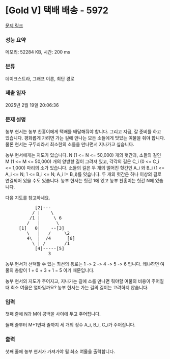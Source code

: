 # [Gold V] 택배 배송 - 5972 

[문제 링크](https://www.acmicpc.net/problem/5972) 

### 성능 요약

메모리: 52284 KB, 시간: 200 ms

### 분류

데이크스트라, 그래프 이론, 최단 경로

### 제출 일자

2025년 2월 19일 20:06:36

### 문제 설명

<p>농부 현서는 농부 찬홍이에게 택배를 배달해줘야 합니다. 그리고 지금, 갈 준비를 하고 있습니다. 평화롭게 가려면 가는 길에 만나는 모든 소들에게 맛있는 여물을 줘야 합니다. 물론 현서는 구두쇠라서 최소한의 소들을 만나면서 지나가고 싶습니다.</p>

<p>농부 현서에게는 지도가 있습니다. N (1 <= N <= 50,000) 개의 헛간과, 소들의 길인 M (1 <= M <= 50,000) 개의 양방향 길이 그려져 있고, 각각의 길은 C_i (0 <= C_i <= 1,000) 마리의 소가 있습니다. 소들의 길은 두 개의 떨어진 헛간인 A_i 와 B_i (1 <= A_i <= N; 1 <= B_i <= N; A_i != B_i)를 잇습니다. 두 개의 헛간은 하나 이상의 길로 연결되어 있을 수도 있습니다. 농부 현서는 헛간 1에 있고 농부 찬홍이는 헛간 N에 있습니다.</p>

<p>다음 지도를 참고하세요.</p>

<pre>           [2]---
          / |    \
         /1 |     \ 6
        /   |      \
     [1]   0|    --[3]
        \   |   /     \2
        4\  |  /4      [6]
          \ | /       /1
           [4]-----[5] 
                3  </pre>

<p>농부 현서가 선택할 수 있는 최선의 통로는 1 -> 2 -> 4 -> 5 -> 6 입니다. 왜냐하면 여물의 총합이 1 + 0 + 3 + 1 = 5 이기 때문입니다.</p>

<p>농부 현서의 지도가 주어지고, 지나가는 길에 소를 만나면 줘야할 여물의 비용이 주어질 때 최소 여물은 얼마일까요? 농부 현서는 가는 길의 길이는 고려하지 않습니다.</p>

### 입력 

 <p>첫째 줄에 N과 M이 공백을 사이에 두고 주어집니다.</p>

<p>둘째 줄부터 M+1번째 줄까지 세 개의 정수 A_i, B_i, C_i가 주어집니다.</p>

### 출력 

 <p>첫째 줄에 농부 현서가 가져가야 될 최소 여물을 출력합니다.</p>

